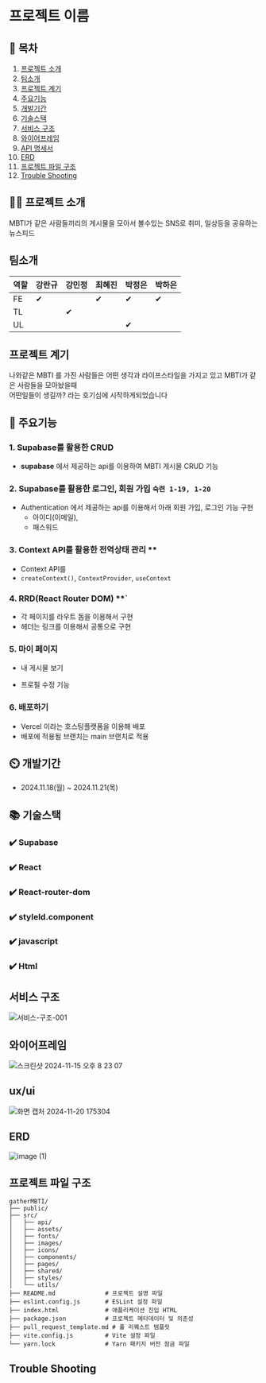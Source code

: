 # 프로젝트 이름

## 📖 목차
1. [프로젝트 소개](#프로젝트-소개)
2. [팀소개](#팀소개)
3. [프로젝트 계기](#프로젝트-계기)
4. [주요기능](#주요기능)
5. [개발기간](#개발기간)
6. [기술스택](#기술스택)
7. [서비스 구조](#서비스-구조)
8. [와이어프레임](#와이어프레임)
9. [API 명세서](#API-명세서)
10. [ERD](#ERD)
11. [프로젝트 파일 구조](#프로젝트-파일-구조)
12. [Trouble Shooting](#trouble-shooting)
    
## 👨‍🏫 프로젝트 소개
  MBTI가  같은 사람들끼리의 게시물을 모아서 볼수있는 SNS로 취미, 일상등을 공유하는 뉴스피드  
## 팀소개
| 역할  | 강란규 | 강민정 | 최혜진 | 박정은    | 박하은 |
|-------|--------|--------|--------|-----------|--------|
| FE    | ✔      |        | ✔      | ✔         | ✔      |
| TL    |        | ✔      |        |           |        |
| UL    |        |        |        | ✔         |        |




## 프로젝트 계기
 나와같은 MBTI 를 가진 사람들은 어떤 생각과 라이프스타일을 가지고 있고 MBTI가 같은 사람들을 모아놨을때  
어떤일들이 생길까? 라는 호기심에 시작하게되었습니다 

## 💜 주요기능


### 1. Supabase를 활용한  CRUD

- **supabase** 에서 제공하는 api를 이용하여 MBTI 게시물 CRUD 기능  

### 2. Supabase를 활용한 로그인, 회원 가입 **`숙련 1-19, 1-20`**

- Authentication 에서 제공하는 api를 이용해서 아래 회원 가입, 로그인 기능 구현 
    - 아이디(이메일), 
    - 패스워드
### 3. Context API를 활용한 전역상태 관리 **

-  Context API를 
- `createContext()`, `ContextProvider`, `useContext`

### 4. RRD(React Router DOM) **`

- 각 페이지를 라우트 돔을 이용해서 구현
- 헤더는 링크를 이용해서 공통으로 구현


### 5. 마이 페이지

- 내 게시물 보기
    
- 프로필 수정 기능
   

### 6. 배포하기

- Vercel 이라는 호스팅플랫폼을 이용해 배포
- 배포에 적용될 브랜치는 main 브랜치로 적용


## ⏲️ 개발기간
- 2024.11.18(월) ~ 2024.11.21(목)

## 📚️ 기술스택

### ✔️ Supabase 

### ✔️ React 

### ✔️ React-router-dom

### ✔️ styleld.component 

### ✔️ javascript

### ✔️  Html 

## 서비스 구조
 
![서비스-구조-001](https://github.com/user-attachments/assets/92186b7f-bc18-444e-9843-dcdcf99cc847)


## 와이어프레임


![스크린샷 2024-11-15 오후 8 23 07](https://github.com/user-attachments/assets/61c4e5cf-9cad-4fdd-9c59-331f5174d542)

## ux/ui

![화면 캡처 2024-11-20 175304](https://github.com/user-attachments/assets/86e8f8a5-7635-4abe-b4d5-d7e95a515b48)


## ERD

![image (1)](https://github.com/user-attachments/assets/82a3f2fc-7dd2-47fe-803c-26629506237d)

## 프로젝트 파일 구조
```
gatherMBTI/
├── public/
├── src/
│   ├── api/
│   ├── assets/
│   ├── fonts/
│   ├── images/
│   ├── icons/
│   ├── components/
│   ├── pages/
│   ├── shared/
│   ├── styles/
│   └── utils/
├── README.md              # 프로젝트 설명 파일
├── eslint.config.js       # ESLint 설정 파일
├── index.html             # 애플리케이션 진입 HTML
├── package.json           # 프로젝트 메타데이터 및 의존성
├── pull_request_template.md # 풀 리퀘스트 템플릿
├── vite.config.js         # Vite 설정 파일
└── yarn.lock              # Yarn 패키지 버전 잠금 파일
```



## Trouble Shooting
